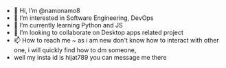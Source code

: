 - 👋 Hi, I’m @namonamo8
- 👀 I’m interested in Software Engineering, DevOps
- 🌱 I’m currently learning Python and JS
- 💞️ I’m looking to collaborate on Desktop apps related project
- 📫 How to reach me ~ as i am new don't know how to interact with other one, i will quickly find how to dm someone,
- well my insta id is hijat789 you can message me there



